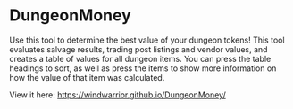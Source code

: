 # DungeonMoney

Use this tool to determine the best value of your dungeon tokens! This tool evaluates salvage results, trading post listings and vendor values, and creates a table of values for all dungeon items. You can press the table headings to sort, as well as press the items to show more information on how the value of that item was calculated.

View it here: https://windwarrior.github.io/DungeonMoney/
